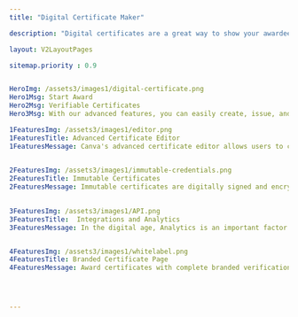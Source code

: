 ```yaml
---
title: "Digital Certificate Maker"

description: "Digital certificates are a great way to show your awardees that you genuinely value their achievements"

layout: V2LayoutPages

sitemap.priority : 0.9


HeroImg: /assets3/images1/digital-certificate.png
Hero1Msg: Start Award
Hero2Msg: Verifiable Certificates
Hero3Msg: With our advanced features, you can easily create, issue, and manage certificates that are branded and professional. This will make your awardees proud and show that you are committed to providing them with the recognition they deserve.        

1FeaturesImg: /assets3/images1/editor.png
1FeaturesTitle: Advanced Certificate Editor
1FeaturesMessage: Canva's advanced certificate editor allows users to create custom certificates from scratch or upload a pre-made design. The editor is very user-friendly and has a lot of features. Users can assign dynamic fields to the certificates, which is very helpful. They can also add a QR code, change the layout, and upload their images.

                  
2FeaturesImg: /assets3/images1/immutable-credentials.png
2FeaturesTitle: Immutable Certificates
2FeaturesMessage: Immutable certificates are digitally signed and encrypted, and only you can decrypt them. This means that you can be sure that the certificate is authentic and that it comes from an authorized source. We believe in transparency and security. These features are essential for protecting your data from hackers, phishing scams and identity theft. By issuing immutable certificates through our platform we can ensure that you get the highest level of protection against these threats. We are using aws quantum ledger as well as blockchain technology to make credentials immutable

                  
3FeaturesImg: /assets3/images1/API.png
3FeaturesTitle:  Integrations and Analytics
3FeaturesMessage: In the digital age, Analytics is an important factor which helps you in every process. With CertifyMe's three level analytics option you can analyze the impact of your program. Our integrated analytics feature provides an end-to-end solution for delivering business intelligence from credentialing. This means that instead of having to build a solution yourself, you can get everything you need right off the bat—all in one place! We also have integration with zapier, Popular LMS Platforms and Integrately to award credentials.


4FeaturesImg: /assets3/images1/whitelabel.png
4FeaturesTitle: Branded Certificate Page
4FeaturesMessage: Award certificates with complete branded verification page which helps to boost the brand awareness.Institutions can customize everything from the URL to the footer which matches the brand guidelines.




---
```

